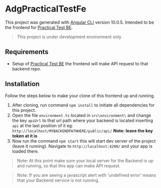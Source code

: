 # AdgPracticalTestFe

This project was generated with [Angular CLI](https://github.com/angular/angular-cli) version 10.0.5.
Intended to be the frontend for [Practical Test BE](https://github.com/lalajr/adg-pratical-test-be).
> This project is under development environment only

## Requirements
- Setup of [Practical Test BE](https://github.com/lalajr/adg-pratical-test-be) the frontend will make API request to that backend repo.

## Installation
Follow the steps below to make your clone of this frontend up and running.

1. After cloning, run command `npm install` to initiate all dependencies for this project.
2. Open the file `environment.ts` located in `src\environment\` and change the key `apiUrl` to that url path where your backend is located inserting `api` at the last position of it eg: `http://localhost/MYBACKENDPATHHERE/public/api/` **Note: leave the key token at it is**
3. Now run the command `npm start` this will start dev server of the project (leave it running). Navigate to `http://localhost:4200/` and your app is loaded there.
> Note: At this point make sure your local server for the Backend is up and running, so that this app can make API request.

> Note: If you are seeing a javascript alert with 'undefined error' means that your Backend service is not running.
